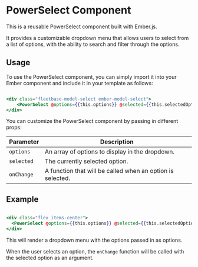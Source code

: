 # PowerSelect Component

This is a reusable PowerSelect component built with Ember.js. 

It provides a customizable dropdown menu that allows users to select from a list of options, with the ability to search and filter through the options.

## Usage

To use the PowerSelect component, you can simply import it into your Ember component and include it in your template as follows:

```hbs

<div class="fleetbase-model-select ember-model-select">
    <PowerSelect @options={{this.options}} @selected={{this.selectedOption}} @onChange={{this.onChange}} />
</div>

```

You can customize the PowerSelect component by passing in different props:

| Parameter | Description                                                |
|-----------|------------------------------------------------------------|
| `options`   | An array of options to display in the dropdown.            |
| `selected`  | The currently selected option.                             |
| `onChange`  | A function that will be called when an option is selected. |

## Example

```hbs

<div class="flex items-center">
  <PowerSelect @options={{this.options}} @selected={{this.selectedOption}} @onChange={{this.onChange}} />
</div>

```

This will render a dropdown menu with the options passed in as options. 

When the user selects an option, the `onChange` function will be called with the selected option as an argument.

